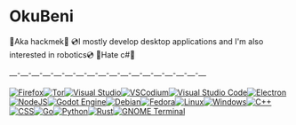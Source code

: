 # OkuBeni

📀Aka hackmek📀
💿I mostly develop desktop applications and I'm also interested in robotics💿
🪫Hate c#🪫

—⁻—⁻—⁻—⁻—⁻—⁻—⁻—⁻—⁻—⁻—⁻—⁻—⁻—⁻—⁻—⁻—⁻—

[![Firefox](https://img.shields.io/badge/Firefox-FF7139?logo=Firefox&logoColor=white)](#)[![Tor](https://img.shields.io/badge/Tor-7D4698?logo=Tor-Browser&logoColor=white)](#)[![Visual Studio](https://custom-icon-badges.demolab.com/badge/Visual%20Studio-5C2D91.svg?&logo=visualstudio&logoColor=white)](#)[![VSCodium](https://img.shields.io/badge/VSCodium-2F80ED?logo=vscodium&logoColor=fff)](#)[![Visual Studio Code](https://custom-icon-badges.demolab.com/badge/Visual%20Studio%20Code-0078d7.svg?logo=vsc&logoColor=white)](#)[![Electron](https://img.shields.io/badge/Electron-2B2E3A?logo=electron&logoColor=fff)](#)[![NodeJS](https://img.shields.io/badge/Node.js-6DA55F?logo=node.js&logoColor=white)](#)[![Godot Engine](https://img.shields.io/badge/Godot-%23FFFFFF.svg?logo=godot-engine)](#)[![Debian](https://img.shields.io/badge/Debian-A81D33?logo=debian&logoColor=fff)](#)[![Fedora](https://img.shields.io/badge/Fedora-51A2DA?logo=fedora&logoColor=fff)](#)[![Linux](https://img.shields.io/badge/Linux-FCC624?logo=linux&logoColor=black)](#)[![Windows](https://custom-icon-badges.demolab.com/badge/Windows-0078D6?logo=windows11&logoColor=white)](#)[![C++](https://img.shields.io/badge/C++-%2300599C.svg?logo=c%2B%2B&logoColor=white)](#)[![CSS](https://img.shields.io/badge/CSS-639?logo=css&logoColor=fff)](#)[![Go](https://img.shields.io/badge/Go-%2300ADD8.svg?&logo=go&logoColor=white)](#)[![Python](https://img.shields.io/badge/Python-3776AB?logo=python&logoColor=fff)](#)[![Rust](https://img.shields.io/badge/Rust-%23000000.svg?e&logo=rust&logoColor=white)](#)[![GNOME Terminal](https://img.shields.io/badge/GNOME%20Terminal-241F31?logo=gnometerminal&logoColor=fff)](#)